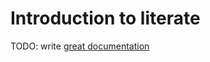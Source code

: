 # Introduction to literate

TODO: write [great documentation](http://jacobian.org/writing/what-to-write/)
